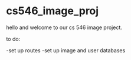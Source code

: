 # cs546_image_proj

hello and welcome to our cs 546 image project. 

to do:

-set up routes 
-set up image and user databases

